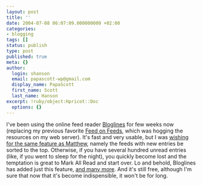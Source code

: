 ```yaml
---
layout: post
title: ''
date: 2004-07-08 06:07:09.000000000 +02:00
categories:
- blogging
tags: []
status: publish
type: post
published: true
meta: {}
author:
  login: shanson
  email: papascott-wp@gmail.com
  display_name: PapaScott
  first_name: Scott
  last_name: Hanson
excerpt: !ruby/object:Hpricot::Doc
  options: {}
---
```

<p>I've been using the online feed reader <a href="http://www.bloglines.com/">Bloglines</a> for few weeks now (replacing my previous favorite <a href="http://minutillo.com/steve/feedonfeeds/">Feed on Feeds</a>, which was hogging the resources on my web server). It's fast and very usable, but I was <a href="http://www.silent-penguin.com/archives/001874.html" title="The Silent Penguin: Bloglines with new functionality">wishing for the same feature as Matthew</a>, namely the feeds with new entries be sorted to the top. Otherwise, if you have several hundred unread entries (like, if you went to sleep for the night), you quickly become lost and the temptation is great to Mark All Read and start over. Lo and behold, Bloglines has added just this feature, <a href="http://www.bloglines.com/about/news#63">and many more</a>. And it's still free, although I'm sure that now that it's become indispensible, it won't be for long.</p>
